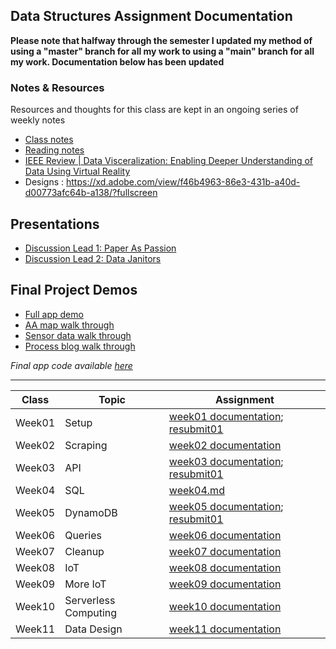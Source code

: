 ## Data Structures Assignment Documentation

**Please note that halfway through the semester I updated my method of using a "master" branch for all my work to using a "main" branch for all my work. Documentation below has been updated**



### Notes & Resources
Resources and thoughts for this class are kept in an ongoing series of weekly notes

- [Class notes](https://docs.google.com/document/d/1TGFFYZfXPyAZpap8FBsq6vD8KSEmiB03ksjBFRtsUbQ/edit?usp=sharing "Data Structures Fall 2020 Discussions - Shea Molloy")
- [Reading notes](https://docs.google.com/document/d/1E5LFa9ca3eHIMyJJ-Hp2Cqr9vzC6MIaB-KGju7nFn4w/edit?usp=sharing "Data Structures Fall 2020 Readings - Shea Molloy")
- [IEEE Review | Data Visceralization: Enabling Deeper Understanding of Data Using Virtual Reality](https://github.com/papermashea/ds-2020/tree/main/ieee-vis "Data Visceralization Paper")
- Designs : https://xd.adobe.com/view/f46b4963-86e3-431b-a40d-d00773afc64b-a138/?fullscreen




## Presentations
- [Discussion Lead 1: Paper As Passion](https://docs.google.com/document/d/11zYqZp_TxuLrwfQAd7jegNX4pO5cocWW5BpTvMIuq_M/edit#  "Notes on Notes")
- [Discussion Lead 2: Data Janitors](https://xd.adobe.com/view/f46b4963-86e3-431b-a40d-d00773afc64b-a138/?fullscreen "Data Janitors Overview and Debate")




## Final Project Demos
- [Full app demo](https://github.com/papermashea/ds-2020/blob/main/finalProject/SheaMolloy_DS2020.mp4 "Full app demo")
- [AA map walk through](https://github.com/papermashea/ds-2020/blob/main/finalProject/1.aaMap_walkthrough.mov "AA map walk through")
- [Sensor data walk through]("https://github.com/papermashea/ds-2020/blob/main/finalProject/2.sensorData_walkthrough.mov" "Sensor data walk through")
- [Process blog walk through](https://github.com/papermashea/ds-2020/blob/main/finalProject/3.processBlog_walkthrough.mov "Process blog walk through")

*Final app code available [here](https://github.com/papermashea/ds-2020/tree/main/finalProject "Final app code")*



***

|Class	|Topic	|Assignment	|
|---	|---	|---	|
|Week01	|Setup	|[week01 documentation](https://github.com/papermashea/ds-2020/blob/main/week01/_documentation_Week01.md); [resubmit01](https://github.com/papermashea/ds-2020/blob/main/week01/week01b.js)	|
|Week02	|Scraping	|[week02 documentation](https://github.com/papermashea/ds-2020/blob/main/week02/week02-Documentation.md)   	|
|Week03	|API	|[week03 documentation](https://github.com/papermashea/ds-2020/blob/main/week03/_documentation_Week03.md); [resubmit01](https://github.com/papermashea/ds-2020/blob/main/week03/week03b.js)   	|
|Week04	|SQL	|[week04.md](https://github.com/papermashea/ds-2020/blob/main/week04/_documentation_Week04.md)   	|
|Week05	|DynamoDB	|[week05 documentation](https://github.com/papermashea/ds-2020/blob/main/week05/_documentation_Week05.md); [resubmit01](https://github.com/papermashea/ds-2020/blob/main/week05/week05b.js)   	|
|Week06	|Queries	|[week06 documentation](https://github.com/papermashea/ds-2020/blob/main/week06/_documentation_Week06.md)   	|
|Week07	|Cleanup	|[week07 documentation](https://github.com/papermashea/ds-2020/blob/main/week07/_documentation_Week07.md)	|
|Week08	|IoT	|[week08 documentation](https://github.com/papermashea/ds-2020/blob/main/week08/_documentation_Week08.md)	|
|Week09 |More IoT |[week09 documentation](https://github.com/papermashea/ds-2020/blob/main/week09/_documentation_Week09.md) |
|Week10 |Serverless Computing |[week10 documentation](https://github.com/papermashea/ds-2020/blob/main/week10/_documentation_Week10.md) |
|Week11 |Data Design   	|[week11 documentation](https://github.com/papermashea/ds-2020/blob/main/week11/_documentation_Week11.md)   	|
